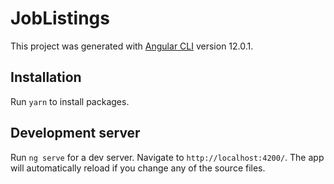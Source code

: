 # JobListings

This project was generated with [Angular CLI](https://github.com/angular/angular-cli) version 12.0.1.


## Installation

Run `yarn` to install packages.


## Development server

Run `ng serve` for a dev server. Navigate to `http://localhost:4200/`. The app will automatically reload if you change any of the source files.
